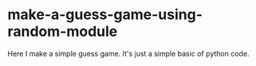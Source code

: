 # make-a-guess-game-using-random-module
Here I  make a simple guess game. It's just a simple basic of python code.
